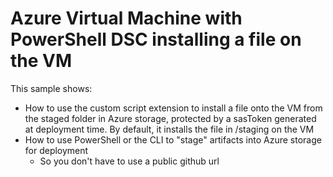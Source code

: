 # Azure Virtual Machine with PowerShell DSC installing a file on the VM

This sample shows:
- How to use the custom script extension to install a file onto the VM from the staged folder in Azure storage, protected by a sasToken generated at deployment time. By default, it installs the file in /staging on the VM
- How to use PowerShell or the CLI to "stage" artifacts into Azure storage for deployment
    - So you don't have to use a public github url
    
    

